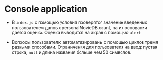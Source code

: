 # Console application

- В `index.js` с помощью условия проверятся значение введенных пользователем данных personalMovieDB.count, на их основании дается оценка. Оценка выводится на экран с помощью `alert`

- Вопросы пользователю автоматизированы с помощью циклов тремя разными способами. Ограничения для пользователя на ввод: пустая строка, `null` и длина названия больше чем 50 символов.
